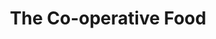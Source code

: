 ---
title: "The Co-operative Food"
url: /chelmsford/the-co-operative-food-forest-drive/
shop: convenience
---